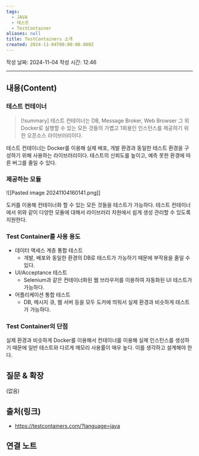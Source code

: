```yaml
---
tags:
  - JAVA
  - 테스트
  - TestContainer
aliases: null
title: TestContainers 소개
created: 2024-11-04T00:00:00.000Z
---
```

작성 날짜: 2024-11-04
작성 시간: 12:46


----
## 내용(Content)

### 테스트 컨테이너

>[!summary]
> 테스트 컨테이너는 DB, Message Broker, Web Browser 그 외 Docker로 실행할 수 있는 모든 것들의 가볍고 1회용인 인스턴스를 제공하기 위한 오픈소스 라이브러리이다.

테스트 컨테이너는 Docker를 이용해 실제 배포, 개발 환경과 동일한 테스트 환경을 구성하기 위해 사용하는 라이브러리이다. 테스트의 신뢰도를 높이고, 예측 못한 환경에 따른 버그를 줄일 수 있다.

### 제공하는 모듈

![[Pasted image 20241104160141.png]]

도커를 이용해 컨테이너화 할 수 있는 모든 것들을 테스트가 가능하다. 테스트 컨테이너에서 위와 같이 다양한 모듈에 대해서 라이브러리 차원에서 쉽게 생성 관리할 수 있도록 지원한다.

### Test Container를 사용 용도

- 데이터 액세스 계층 통합 테스트
	- 개발, 배포와 동일한 환경의 DB로 테스트가 가능하기 때문에 부작용을 줄일 수 있다.
- UI/Acceptance 테스트
	- Selenium과 같은 컨테이너화된 웹 브라우저를 이용하여 자동화된 UI 테스트가 가능하다.
- 어플리케이션 통합 테스트
	- DB, 메시지 큐, 웹 서버 등을 모두 도커에 띄워서 실제 환경과 비슷하게 테스트가 가능하다.

### Test Container의 단점

실제 환경과 비슷하게 Docker를 이용해서 컨테이너를 이용해 실제 인스턴스를 생성하기 때문에 일반 테스트와 다르게 메모리 사용률이 매우 높다. 이를 생각하고 설계해야 한다.

## 질문 & 확장

(없음)

## 출처(링크)

- https://testcontainers.com/?language=java

## 연결 노트










